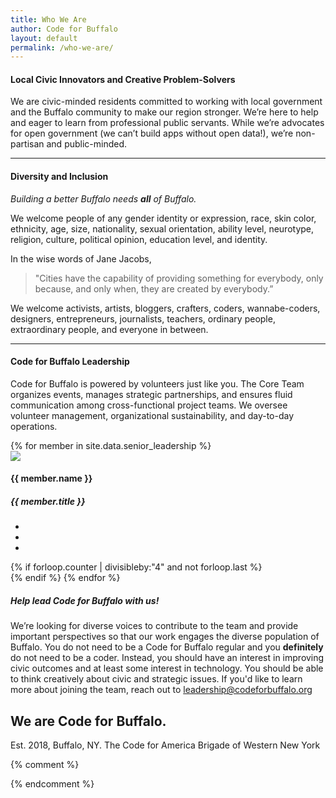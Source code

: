 ```yaml
---
title: Who We Are
author: Code for Buffalo
layout: default
permalink: /who-we-are/
---
```


#### Local Civic Innovators and Creative Problem-Solvers

We are civic-minded residents committed to working with local government and the Buffalo community to make our region stronger. We’re here to help and eager to learn from professional public servants. While we’re advocates for open government (we can’t build apps without open data!), we’re non-partisan and public-minded.

---

#### Diversity and Inclusion
*Building a better Buffalo needs __all__ of Buffalo.*

We welcome people of any gender identity or expression, race, skin color, ethnicity, age, size, nationality, sexual orientation, ability level, neurotype, religion, culture, political opinion, education level, and identity.

In the wise words of Jane Jacobs,
> "Cities have the capability of providing something for everybody, only because, and only when, they are created by everybody.”

We welcome activists, artists, bloggers, crafters, coders, wannabe-coders, designers, entrepreneurs, journalists, teachers, ordinary people, extraordinary people, and everyone in between.

---

#### Code for Buffalo Leadership
Code for Buffalo is powered by volunteers just like you. The Core Team organizes events, manages strategic partnerships, and ensures fluid communication among cross-functional project teams. We oversee volunteer management, organizational sustainability, and day-to-day operations.

<div class="row">
  {% for member in site.data.senior_leadership %}
    <div class="col-xs-4">
      <img class="img-responsive img-circle" src="/images/headshots/{{ member.headshot }}">
      <h4>{{ member.name }}</h4>
      <h5>{{ member.title }}</h5>
      <ul class="list-unstyled horizontal-icons text-center">
        <li><a href="mailto:{{ member.email }}?subject=Code%20for%20Buffalo"><i class="fas fa-envelope"></i></a></li>
        <li><a href="https://twitter.com/{{ member.twitter }}"><i class="fab fa-twitter" target="_blank"></i></a></li>
        <!--li><a href="https://github.com/{{ member.github }}"><i class="fab fa-github" target="_blank"></i></a></li-->
        <li><a href="{{ member.linkedin }}"><i class="fab fa-linkedin" target="_blank"></i></a></li>
      </ul>
    </div>
        <!-- if last column in row -->
          {% if forloop.counter | divisibleby:"4" and not forloop.last %}
            </div><div class="row">
          {% endif %}
  {% endfor %}
</div>

##### Help lead Code for Buffalo with us!

We’re looking for diverse voices to contribute to the team and provide important perspectives so that our work engages the diverse population of Buffalo. You do not need to be a Code for Buffalo regular and you **definitely** do not need to be a coder. Instead, you should have an interest in improving civic outcomes and at least some interest in technology. You should be able to think creatively about civic and strategic issues. If you'd like to learn more about joining the team, reach out to [leadership@codeforbuffalo.org](mailto:leadership@codeforbuffalo.org?subject=Meetup%20Suggestion)


## We are Code for Buffalo.

Est. 2018, Buffalo, NY. The Code for America Brigade of Western New York

{% comment %}
<!--

{% include about/innovators.html %}
{% include about/advisory.html %}
-->
{% endcomment %}
